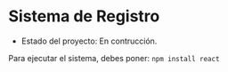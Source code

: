 <h1> Sistema de Registro</h1>

- Estado del proyecto: En contrucción.

Para ejecutar el sistema, debes poner:
```npm install react```
